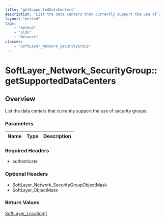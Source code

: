 ```yaml
---
title: "getSupportedDataCenters"
description: "List the data centers that currently support the use of security groups."
layout: "method"
tags:
    - "method"
    - "sldn"
    - "Network"
classes:
    - "SoftLayer_Network_SecurityGroup"
---
```

# SoftLayer_Network_SecurityGroup::getSupportedDataCenters
## Overview 
List the data centers that currently support the use of security groups. 

### Parameters 
|Name | Type | Description |
| --- | --- | --- |


### Required Headers
* authenticate

### Optional Headers
* SoftLayer_Network_SecurityGroupObjectMask
* SoftLayer_ObjectMask

### Return Values
<a href='/reference/datatypes/SoftLayer_Location'>SoftLayer_Location[] </a>
